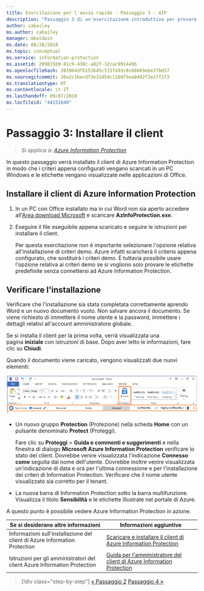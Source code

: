 ```yaml
---
title: Esercitazione per l'avvio rapido - Passaggio 3 - AIP
description: "Passaggio 3 di un'esercitazione introduttiva per provare rapidamente a usare Azure Information Protection: installare il client."
author: cabailey
ms.author: cabailey
manager: mbaldwin
ms.date: 08/28/2018
ms.topic: conceptual
ms.service: information-protection
ms.assetid: 209815b9-81c9-430c-a82f-32cac991449b
ms.openlocfilehash: 203964dfb153b45c515fa93c8cb6b69ebe3fbd37
ms.sourcegitcommit: 26a2c1becdf3e3145dc1168f5ea8492f2e1ff2f3
ms.translationtype: HT
ms.contentlocale: it-IT
ms.lasthandoff: 09/07/2018
ms.locfileid: "44151640"
---
```

# <a name="step-3-install-the-client"></a>Passaggio 3: Installare il client

>*Si applica a: [Azure Information Protection](https://azure.microsoft.com/pricing/details/information-protection)*

In questo passaggio verrà installato il client di Azure Information Protection in modo che i criteri appena configurati vengano scaricati in un PC Windows e le etichette vengano visualizzate nelle applicazioni di Office.


## <a name="install-the-azure-information-protection-client"></a>Installare il client di Azure Information Protection

1. In un PC con Office installato ma in cui Word non sia aperto accedere all'[Area download Microsoft](https://www.microsoft.com/en-us/download/details.aspx?id=53018) e scaricare **AzInfoProtection.exe**.
    
2. Eseguire il file eseguibile appena scaricato e seguire le istruzioni per installare il client.
    
    Per questa esercitazione non è importante selezionare l'opzione relativa all'installazione di criteri demo. Azure infatti scaricherà il criterio appena configurato, che sostituirà i criteri demo. È tuttavia possibile usare l'opzione relativa ai criteri demo se si vogliono solo provare le etichette predefinite senza connettersi ad Azure Information Protection. 

## <a name="verify-the-installation"></a>Verificare l'installazione

Verificare che l'installazione sia stata completata correttamente aprendo Word e un nuovo documento vuoto. Non salvare ancora il documento. Se viene richiesto di immettere il nome utente e la password, immettere i dettagli relativi all'account amministratore globale. 

Se si installa il client per la prima volta, verrà visualizzata una pagina **iniziale** con istruzioni di base. Dopo aver letto le informazioni, fare clic su **Chiudi**.

Quando il documento viene caricato, vengono visualizzati due nuovi elementi:

![Esercitazione introduttiva di Azure Information Protection, passaggio 3: Client installato](./media/word2016-calloutsv2.png)

- Un nuovo gruppo **Protection** (Protezione) nella scheda **Home** con un pulsante denominato **Protect** (Proteggi).
    
    Fare clic su **Proteggi** > **Guida e commenti e suggerimenti** e nella finestra di dialogo **Microsoft Azure Information Protection** verificare lo stato del client. Dovrebbe venire visualizzata l'indicazione **Connesso come** seguita dal nome dell'utente. Dovrebbe inoltre venire visualizzata un'indicazione di data e ora per l'ultima connessione e per l'installazione dei criteri di Information Protection. Verificare che il nome utente visualizzato sia corretto per il tenant.

- La nuova barra di Information Protection sotto la barra multifunzione. Visualizza il titolo **Sensibilità** e le etichette illustrate nel portale di Azure. 

A questo punto è possibile vedere Azure Information Protection in azione.

|Se si desiderano altre informazioni|Informazioni aggiuntive|
|--------------------------------|--------------------------|
|Informazioni sull'installazione del client di Azure Information Protection|[Scaricare e installare il client di Azure Information Protection](./rms-client/install-client-app.md)|
|Istruzioni per gli amministratori del client Azure Information Protection|[Guida per l'amministratore del client di Azure Information Protection](./rms-client/client-admin-guide.md)|


>[!div class="step-by-step"]
[&#171; Passaggio 2](infoprotect-tutorial-step2.md)
[Passaggio 4 &#187;](infoprotect-tutorial-step4.md)
